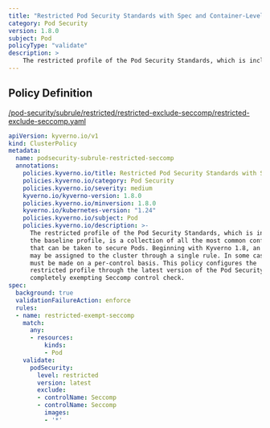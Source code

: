 ```yaml
---
title: "Restricted Pod Security Standards with Spec and Container-Level Control Exemption"
category: Pod Security
version: 1.8.0
subject: Pod
policyType: "validate"
description: >
    The restricted profile of the Pod Security Standards, which is inclusive of the baseline profile, is a collection of all the most common configurations that can be taken to secure Pods. Beginning with Kyverno 1.8, an entire profile may be assigned to the cluster through a single rule. In some cases, specific exemptions must be made on a per-control basis. This policy configures the restricted profile through the latest version of the Pod Security Standards cluster wide while completely exempting Seccomp control check.
---
```


## Policy Definition
<a href="https://github.com/kyverno/policies/raw/main//pod-security/subrule/restricted/restricted-exclude-seccomp/restricted-exclude-seccomp.yaml" target="-blank">/pod-security/subrule/restricted/restricted-exclude-seccomp/restricted-exclude-seccomp.yaml</a>

```yaml
apiVersion: kyverno.io/v1
kind: ClusterPolicy
metadata:
  name: podsecurity-subrule-restricted-seccomp
  annotations:
    policies.kyverno.io/title: Restricted Pod Security Standards with Spec and Container-Level Control Exemption
    policies.kyverno.io/category: Pod Security
    policies.kyverno.io/severity: medium
    kyverno.io/kyverno-version: 1.8.0
    policies.kyverno.io/minversion: 1.8.0
    kyverno.io/kubernetes-version: "1.24"
    policies.kyverno.io/subject: Pod
    policies.kyverno.io/description: >-
      The restricted profile of the Pod Security Standards, which is inclusive of
      the baseline profile, is a collection of all the most common configurations
      that can be taken to secure Pods. Beginning with Kyverno 1.8, an entire profile
      may be assigned to the cluster through a single rule. In some cases, specific exemptions
      must be made on a per-control basis. This policy configures the
      restricted profile through the latest version of the Pod Security Standards cluster wide while
      completely exempting Seccomp control check.
spec:
  background: true
  validationFailureAction: enforce
  rules:
  - name: restricted-exempt-seccomp
    match:
      any:
      - resources:
          kinds:
          - Pod
    validate:
      podSecurity:
        level: restricted
        version: latest
        exclude:
        - controlName: Seccomp
        - controlName: Seccomp
          images:
          - '*'
```
